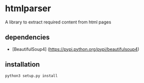 # htmlparser
A library to extract required content from html pages

## dependencies
* [BeautifulSoup4] (https://pypi.python.org/pypi/beautifulsoup4)

## installation
    python3 setup.py install